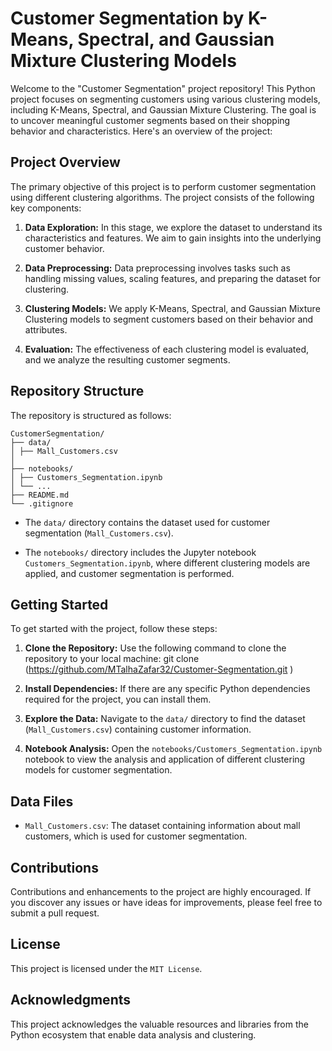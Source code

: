 # Customer Segmentation by K-Means, Spectral, and Gaussian Mixture Clustering Models

Welcome to the "Customer Segmentation" project repository! This Python project focuses on segmenting customers using various clustering models, including K-Means, Spectral, and Gaussian Mixture Clustering. The goal is to uncover meaningful customer segments based on their shopping behavior and characteristics. Here's an overview of the project:

## Project Overview
The primary objective of this project is to perform customer segmentation using different clustering algorithms. The project consists of the following key components:

1. **Data Exploration:** In this stage, we explore the dataset to understand its characteristics and features. We aim to gain insights into the underlying customer behavior.

2. **Data Preprocessing:** Data preprocessing involves tasks such as handling missing values, scaling features, and preparing the dataset for clustering.

3. **Clustering Models:** We apply K-Means, Spectral, and Gaussian Mixture Clustering models to segment customers based on their behavior and attributes.

4. **Evaluation:** The effectiveness of each clustering model is evaluated, and we analyze the resulting customer segments.

## Repository Structure
The repository is structured as follows:

```
CustomerSegmentation/
├── data/
│ ├── Mall_Customers.csv
│
├── notebooks/
│ ├── Customers_Segmentation.ipynb
│ └── ...
├── README.md
└── .gitignore

```


- The `data/` directory contains the dataset used for customer segmentation (`Mall_Customers.csv`).

- The `notebooks/` directory includes the Jupyter notebook `Customers_Segmentation.ipynb`, where different clustering models are applied, and customer segmentation is performed.

## Getting Started
To get started with the project, follow these steps:

1. **Clone the Repository:** Use the following command to clone the repository to your local machine:
git clone (https://github.com/MTalhaZafar32/Customer-Segmentation.git )

2. **Install Dependencies:** If there are any specific Python dependencies required for the project, you can install them.

3. **Explore the Data:** Navigate to the `data/` directory to find the dataset (`Mall_Customers.csv`) containing customer information.

4. **Notebook Analysis:** Open the `notebooks/Customers_Segmentation.ipynb` notebook to view the analysis and application of different clustering models for customer segmentation.

## Data Files
- `Mall_Customers.csv`: The dataset containing information about mall customers, which is used for customer segmentation.

## Contributions
Contributions and enhancements to the project are highly encouraged. If you discover any issues or have ideas for improvements, please feel free to submit a pull request.

## License
This project is licensed under the `MIT License`.

## Acknowledgments
This project acknowledges the valuable resources and libraries from the Python ecosystem that enable data analysis and clustering.


